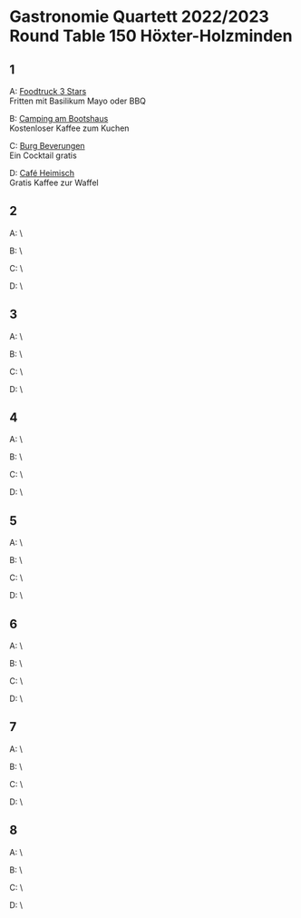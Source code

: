 # Gastronomie Quartett 2022/2023 Round Table 150 Höxter-Holzminden

## 1

A: [Foodtruck 3 Stars](http://www.foodtruck-3stars.de/) \
Fritten mit Basilikum Mayo oder BBQ

B: [Camping am Bootshaus](https://www.campingambootshaus.de/) \
Kostenloser Kaffee zum Kuchen

C: [Burg Beverungen](https://www.burg-beverungen.de/) \
Ein Cocktail gratis

D: [Café Heimisch](https://www.cafe-heimisch.de/) \
Gratis Kaffee zur Waffel

## 2

A: []() \


B: []() \


C: []() \


D: []() \

## 3

A: []() \


B: []() \


C: []() \


D: []() \

## 4

A: []() \


B: []() \


C: []() \


D: []() \

## 5

A: []() \


B: []() \


C: []() \


D: []() \

## 6

A: []() \


B: []() \


C: []() \


D: []() \

## 7

A: []() \


B: []() \


C: []() \


D: []() \

## 8

A: []() \


B: []() \


C: []() \


D: []() \
